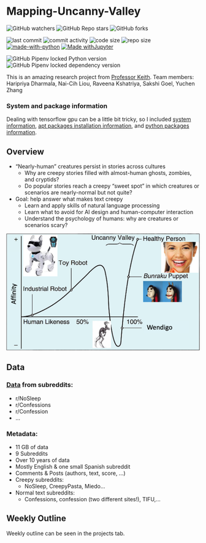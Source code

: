 # Mapping-Uncanny-Valley
![GitHub watchers](https://img.shields.io/github/watchers/anthonyive/Research-Mapping-Uncanny-Valley?style=social)
![GitHub Repo stars](https://img.shields.io/github/stars/anthonyive/Research-Mapping-Uncanny-Valley?style=social)
![GitHub forks](https://img.shields.io/github/forks/anthonyive/Research-Mapping-Uncanny-Valley?style=social)

![last commit](https://img.shields.io/github/last-commit/anthonyive/Research-Mapping-Uncanny-Valley?style=flat-square)
![commit activity](https://img.shields.io/github/commit-activity/m/anthonyive/Research-Mapping-Uncanny-Valley?style=flat-square)
![code size](https://img.shields.io/github/languages/code-size/anthonyive/Research-Mapping-Uncanny-Valley?style=flat-square)
![repo size](https://img.shields.io/github/repo-size/anthonyive/Research-Mapping-Uncanny-Valley?style=flat-square)
[![made-with-python](https://img.shields.io/badge/Made%20with-Python-1f425f.svg?style=flat-square)](https://www.python.org/)
[![Made withJupyter](https://img.shields.io/badge/Made%20with-Jupyter-orange?style=flat-square&logo=Jupyter)](https://jupyter.org/try)

![GitHub Pipenv locked Python version](https://img.shields.io/github/pipenv/locked/python-version/anthonyive/Research-Mapping-Uncanny-Valley?style=flat-square)
![GitHub Pipenv locked dependency version](https://img.shields.io/github/pipenv/locked/dependency-version/anthonyive/Research-Mapping-Uncanny-Valley/tensorflow?style=flat-square)



This is an amazing research project from [Professor Keith](https://www.isi.edu/people/keithab/about).
Team members: Haripriya Dharmala, Nai-Cih Liou, Raveena Kshatriya, Sakshi Goel, Yuchen Zhang

### System and package information
Dealing with tensorflow gpu can be a little bit tricky, so I included [system information](hardinfo.txt), [apt packages installation information](packinfo.txt), and [python packages information](Pipfile).

## Overview
- “Nearly-human” creatures persist in stories across cultures
    - Why are creepy stories filled with almost-human ghosts, zombies, and cryptids?
    - Do popular stories reach a creepy “sweet spot” in which creatures or scenarios are nearly-normal but not quite?
- Goal: help answer what makes text creepy
    - Learn and apply skills of natural language processing
    - Learn what to avoid for AI design and human-computer interaction
    - Understand the psychology of humans: why are creatures or scenarios scary?

![Uncanny Valley](./Presentations/overview.png)

## Data 
### [Data](https://tinyurl.com/y5dyh8sw) from subreddits:
- r/NoSleep
- r/Confessions
- r/Confession
- ...

### Metadata:
- 11 GB of data
- 9 Subreddits
- Over 10 years of data
- Mostly English & one small Spanish subreddit
- Comments & Posts (authors, text, score, ...)
- Creepy subreddits:
    - NoSleep, CreepyPasta, Miedo...
- Normal text subreddits:
    - Confessions, confession (two different sites!), TIFU,...

## Weekly Outline
Weekly outline can be seen in the projects tab.
